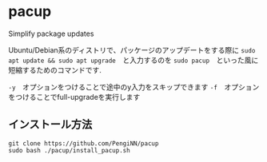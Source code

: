 # pacup
Simplify package updates

Ubuntu/Debian系のディストリで、パッケージのアップデートをする際に
```sudo apt update && sudo apt upgrade```　と入力するのを
```sudo pacup```　といった風に短縮するためのコマンドです.

```-y```　オプションをつけることで途中のy入力をスキップできます
```-f```　オプションをつけることでfull-upgradeを実行します

## インストール方法
```
git clone https://github.com/PengiNN/pacup
sudo bash ./pacup/install_pacup.sh
```
